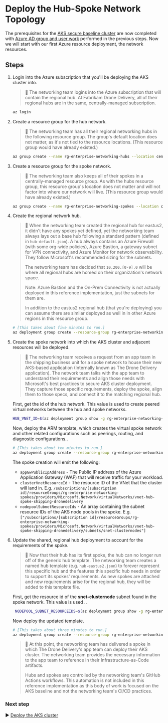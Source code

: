 # Deploy the Hub-Spoke Network Topology

The prerequisites for the [AKS secure baseline cluster](./) are now completed with [Azure AD group and user work](./03-aad.md) performed in the previous steps. Now we will start with our first Azure resource deployment, the network resources.

## Steps

1. Login into the Azure subscription that you'll be deploying the AKS cluster into.

   > :book: The networking team logins into the Azure subscription that will contain the regional hub. At Fabrikam Drone Delivery, all of their regional hubs are in the same, centrally-managed subscription.
   
   ```bash
   az login
   ```

1. Create a resource group for the hub network.

   > :book: The networking team has all their regional networking hubs in the following resource group. The group's default location does not matter, as it's not tied to the resource locations. (This resource group would have already existed.)

   ```bash
   az group create --name rg-enterprise-networking-hubs --location centralus
   ```

1. Create a resource group for the spoke network.

   > :book: The networking team also keeps all of their spokes in a centrally-managed resource group. As with the hubs resource group, this resource group's location does not matter and will not factor into where our network will live. (This resource group would have already existed.)

   ```bash
   az group create --name rg-enterprise-networking-spokes --location centralus
   ```

1. Create the regional network hub.

   > :book: When the networking team created the regional hub for eastus2, it didn't have any spokes yet defined, yet the networking team always lays out a base hub following a standard pattern (defined in `hub-default.json`). A hub always contains an Azure Firewall (with some org-wide policies), Azure Bastion, a gateway subnet for VPN connectivity, and Azure Monitor for network observability. They follow Microsoft's recommended sizing for the subnets.
   >
   > The networking team has decided that `10.200.[0-9].0` will be where all regional hubs are homed on their organization's network space.
   >
   > Note: Azure Bastion and the On-Prem Connectivity is not actually deployed in this reference implementation, just the subnets for them are.
   >
   > In addition to the eastus2 regional hub (that you're deploying) you can assume there are similar deployed as well in in other Azure regions in this resource group.

   ```bash
   # [This takes about five minutes to run.]
   az deployment group create --resource-group rg-enterprise-networking-hubs --template-file networking/hub-default.json --parameters location=eastus2
   ```

1. Create the spoke network into which the AKS cluster and adjacent resources will be deployed.

   > :book:  The networking team receives a request from an app team in the shipping business unit for a spoke network to house their new AKS-based application (Internally known as The Drone Delivery application). The network team talks with the app team to understand their requirements and align those needs with Microsoft's best practices to secure AKS cluster deployment. They capture those specific requirements, deploy the spoke, align them to those specs, and connect it to the matching regional hub.

   First, get the id of the hub network. This value is used to create peered virtual networks between the hub and spoke networks.

   

   ```bash
   HUB_VNET_ID=$(az deployment group show -g rg-enterprise-networking-hubs -n hub-default --query properties.outputs.hubVnetId.value -o tsv)
   ```

   Now, deploy the ARM template, which creates the virtual spoke network and other related configurations such as peerings, routing, and diagnostic configurations..

   ```bash
   # [This takes about ten minutes to run.]
   az deployment group create --resource-group rg-enterprise-networking-spokes --template-file networking/spoke-shipping-dronedelivery.json --parameters location=eastus2 hubVnetResourceId="${HUB_VNET_ID}"
   ```

   The spoke creation will emit the following:

     * `appGwPublicIpAddress` - The Public IP address of the Azure Application Gateway (WAF) that will receive traffic for your workload.
     * `clusterVnetResourceId` - The resource ID of the VNet that the cluster will land in. E.g. `/subscriptions/[subscription id]/resourceGroups/rg-enterprise-networking-spokes/providers/Microsoft.Network/virtualNetworks/vnet-hub-spoke-shipping-dronedelivery`
     * `nodepoolSubnetResourceIds` - An array containing the subnet resource IDs of the AKS node pools in the spoke. E.g. `["/subscriptions/[subscription id]/resourceGroups/rg-enterprise-networking-spokes/providers/Microsoft.Network/virtualNetworks/vnet-hub-spoke-shipping-dronedelivery/subnets/snet-clusternodes"]`

1. Update the shared, regional hub deployment to account for the requirements of the spoke.

   > :book: Now that their hub has its first spoke, the hub can no longer run off of the generic hub template. The networking team creates a named hub template (e.g. `hub-eastus2.json`) to forever represent this specific hub and the features this specific hub needs in order to support its spokes' requirements. As new spokes are attached and new requirements arise for the regional hub, they will be added to this template file.

   First, get the resource id of the **snet-clusternode** subnet found in the spoke network. This value is used ..

   ```bash
    NODEPOOL_SUBNET_RESOURCEIDS=$(az deployment group show -g rg-enterprise-networking-spokes -n spoke-shipping-dronedelivery --query properties.outputs.nodepoolSubnetResourceIds.value -o tsv)
   ```

   Now deploy the updated template.

   ```bash
   # [This takes about three minutes to run.]
   az deployment group create --resource-group rg-enterprise-networking-hubs --template-file networking/hub-regionA.json --parameters location=eastus2 nodepoolSubnetResourceIds="['${NODEPOOL_SUBNET_RESOURCEIDS}']" serviceTagsLocation=EastUS2
   ```

   > :book: At this point, the networking team has delivered a spoke in which The Drone Delivery's app team can deploy their AKS cluster. The networking team provides the necessary information to the app team to reference in their Infrastructure-as-Code artifacts.
   >
   > Hubs and spokes are controlled by the networking team's GitHub Actions workflows. This automation is not included in this reference implementation as this body of work is focused on the AKS baseline and not the networking team's CI/CD practices.

### Next step

:arrow_forward: [Deploy the AKS cluster](./05-aks-cluster.md)
